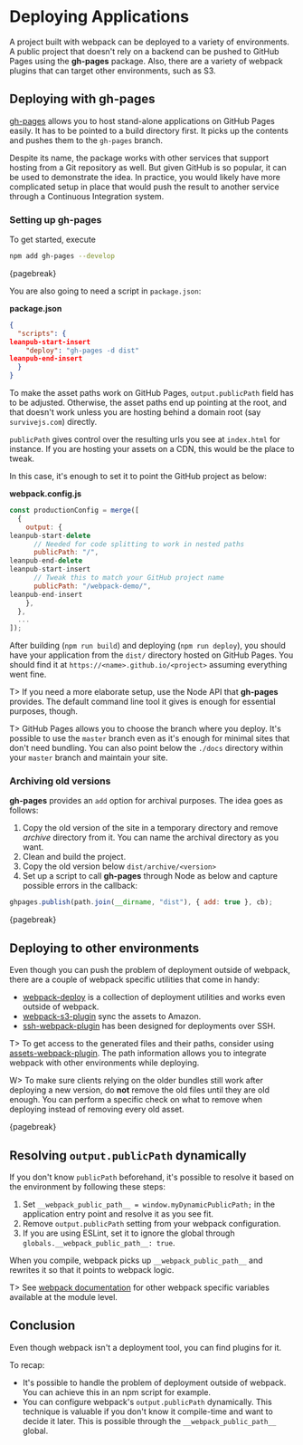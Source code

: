 # Deploying Applications

A project built with webpack can be deployed to a variety of environments. A public project that doesn't rely on a backend can be pushed to GitHub Pages using the **gh-pages** package. Also, there are a variety of webpack plugins that can target other environments, such as S3.

## Deploying with **gh-pages**

[gh-pages](https://www.npmjs.com/package/gh-pages) allows you to host stand-alone applications on GitHub Pages easily. It has to be pointed to a build directory first. It picks up the contents and pushes them to the `gh-pages` branch.

Despite its name, the package works with other services that support hosting from a Git repository as well. But given GitHub is so popular, it can be used to demonstrate the idea. In practice, you would likely have more complicated setup in place that would push the result to another service through a Continuous Integration system.

### Setting up **gh-pages**

To get started, execute

```bash
npm add gh-pages --develop
```

{pagebreak}

You are also going to need a script in `package.json`:

**package.json**

```json
{
  "scripts": {
leanpub-start-insert
    "deploy": "gh-pages -d dist"
leanpub-end-insert
  }
}
```

To make the asset paths work on GitHub Pages, `output.publicPath` field has to be adjusted. Otherwise, the asset paths end up pointing at the root, and that doesn't work unless you are hosting behind a domain root (say `survivejs.com`) directly.

`publicPath` gives control over the resulting urls you see at `index.html` for instance. If you are hosting your assets on a CDN, this would be the place to tweak.

In this case, it's enough to set it to point the GitHub project as below:

**webpack.config.js**

```javascript
const productionConfig = merge([
  {
    output: {
leanpub-start-delete
      // Needed for code splitting to work in nested paths
      publicPath: "/",
leanpub-end-delete
leanpub-start-insert
      // Tweak this to match your GitHub project name
      publicPath: "/webpack-demo/",
leanpub-end-insert
    },
  },
  ...
]);
```

After building (`npm run build`) and deploying (`npm run deploy`), you should have your application from the `dist/` directory hosted on GitHub Pages. You should find it at `https://<name>.github.io/<project>` assuming everything went fine.

T> If you need a more elaborate setup, use the Node API that **gh-pages** provides. The default command line tool it gives is enough for essential purposes, though.

T> GitHub Pages allows you to choose the branch where you deploy. It's possible to use the `master` branch even as it's enough for minimal sites that don't need bundling. You can also point below the `./docs` directory within your `master` branch and maintain your site.

### Archiving old versions

**gh-pages** provides an `add` option for archival purposes. The idea goes as follows:

1. Copy the old version of the site in a temporary directory and remove _archive_ directory from it. You can name the archival directory as you want.
2. Clean and build the project.
3. Copy the old version below `dist/archive/<version>`
4. Set up a script to call **gh-pages** through Node as below and capture possible errors in the callback:

```javascript
ghpages.publish(path.join(__dirname, "dist"), { add: true }, cb);
```

{pagebreak}

## Deploying to other environments

Even though you can push the problem of deployment outside of webpack, there are a couple of webpack specific utilities that come in handy:

- [webpack-deploy](https://www.npmjs.com/package/webpack-deploy) is a collection of deployment utilities and works even outside of webpack.
- [webpack-s3-plugin](https://www.npmjs.com/package/webpack-s3-plugin) sync the assets to Amazon.
- [ssh-webpack-plugin](https://www.npmjs.com/package/ssh-webpack-plugin) has been designed for deployments over SSH.

T> To get access to the generated files and their paths, consider using [assets-webpack-plugin](https://www.npmjs.com/package/assets-webpack-plugin). The path information allows you to integrate webpack with other environments while deploying.

W> To make sure clients relying on the older bundles still work after deploying a new version, do **not** remove the old files until they are old enough. You can perform a specific check on what to remove when deploying instead of removing every old asset.

{pagebreak}

## Resolving `output.publicPath` dynamically

If you don't know `publicPath` beforehand, it's possible to resolve it based on the environment by following these steps:

1. Set `__webpack_public_path__ = window.myDynamicPublicPath;` in the application entry point and resolve it as you see fit.
2. Remove `output.publicPath` setting from your webpack configuration.
3. If you are using ESLint, set it to ignore the global through `globals.__webpack_public_path__: true`.

When you compile, webpack picks up `__webpack_public_path__` and rewrites it so that it points to webpack logic.

T> See [webpack documentation](https://webpack.js.org/api/module-variables/) for other webpack specific variables available at the module level.

## Conclusion

Even though webpack isn't a deployment tool, you can find plugins for it.

To recap:

- It's possible to handle the problem of deployment outside of webpack. You can achieve this in an npm script for example.
- You can configure webpack's `output.publicPath` dynamically. This technique is valuable if you don't know it compile-time and want to decide it later. This is possible through the `__webpack_public_path__` global.
